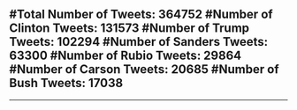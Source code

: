 #Total Number of Tweets: 364752 
#Number of Clinton Tweets: 131573
#Number of Trump Tweets: 102294
#Number of Sanders Tweets: 63300
#Number of Rubio Tweets: 29864
#Number of Carson Tweets: 20685
#Number of Bush Tweets: 17038
---
---
